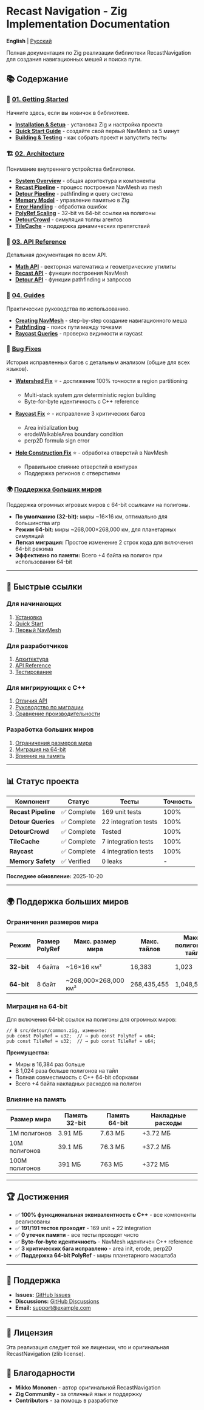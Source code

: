 # Recast Navigation - Zig Implementation Documentation

**English** | [Русский](../ru/README.md)

Полная документация по Zig реализации библиотеки RecastNavigation для создания навигационных мешей и поиска пути.

## 📚 Содержание

### 🚀 [01. Getting Started](01-getting-started/)
Начните здесь, если вы новичок в библиотеке.

- **[Installation & Setup](01-getting-started/installation.md)** - установка Zig и настройка проекта
- **[Quick Start Guide](01-getting-started/quick-start.md)** - создайте свой первый NavMesh за 5 минут
- **[Building & Testing](01-getting-started/building.md)** - как собрать проект и запустить тесты

### 🏗️ [02. Architecture](02-architecture/)
Понимание внутреннего устройства библиотеки.

- **[System Overview](02-architecture/overview.md)** - общая архитектура и компоненты
- **[Recast Pipeline](02-architecture/recast-pipeline.md)** - процесс построения NavMesh из mesh
- **[Detour Pipeline](02-architecture/detour-pipeline.md)** - pathfinding и query система
- **[Memory Model](02-architecture/memory-model.md)** - управление памятью в Zig
- **[Error Handling](02-architecture/error-handling.md)** - обработка ошибок
- **[PolyRef Scaling](02-architecture/polyref-scaling.md)** - 32-bit vs 64-bit ссылки на полигоны
- **[DetourCrowd](02-architecture/detour-crowd.md)** - симуляция толпы агентов
- **[TileCache](02-architecture/tilecache.md)** - поддержка динамических препятствий

### 📖 [03. API Reference](03-api-reference/)
Детальная документация по всем API.

- **[Math API](03-api-reference/math-api.md)** - векторная математика и геометрические утилиты
- **[Recast API](03-api-reference/recast-api.md)** - функции построения NavMesh
- **[Detour API](03-api-reference/detour-api.md)** - функции pathfinding и запросов

### 📝 [04. Guides](04-guides/)
Практические руководства по использованию.

- **[Creating NavMesh](04-guides/creating-navmesh.md)** - step-by-step создание навигационного меша
- **[Pathfinding](04-guides/pathfinding.md)** - поиск пути между точками
- **[Raycast Queries](04-guides/raycast.md)** - проверка видимости и raycast

### 🐛 [Bug Fixes](../bug-fixes/)
История исправленных багов с детальным анализом (общие для всех языков).

- **[Watershed Fix](../bug-fixes/watershed-100-percent-fix/INDEX.md)** ⭐ - достижение 100% точности в region partitioning
  - Multi-stack system для deterministic region building
  - Byte-for-byte идентичность с C++ reference

- **[Raycast Fix](../bug-fixes/raycast-fix/INDEX.md)** ⭐ - исправление 3 критических багов
  - Area initialization bug
  - erodeWalkableArea boundary condition
  - perp2D formula sign error

- **[Hole Construction Fix](../bug-fixes/hole-construction-fix/INDEX.md)** ⭐ - обработка отверстий в NavMesh
  - Правильное слияние отверстий в контурах
  - Поддержка регионов с отверстиями

### 🌍 [Поддержка больших миров](#поддержка-больших-миров)
Поддержка огромных игровых миров с 64-bit ссылками на полигоны.

- **По умолчанию (32-bit):** миры ~16×16 км, оптимально для большинства игр
- **Режим 64-bit:** миры ~268,000×268,000 км, для планетарных симуляций
- **Легкая миграция:** Простое изменение 2 строк кода для включения 64-bit режима
- **Эффективно по памяти:** Всего +4 байта на полигон при использовании 64-bit

---

## 🎯 Быстрые ссылки

### Для начинающих
1. [Установка](01-getting-started/installation.md)
2. [Quick Start](01-getting-started/quick-start.md)
3. [Первый NavMesh](04-guides/creating-navmesh.md)

### Для разработчиков
1. [Архитектура](02-architecture/overview.md)
2. [API Reference](03-api-reference/)
3. [Тестирование](../../TEST_COVERAGE_ANALYSIS.md)

### Для мигрирующих с C++
1. [Отличия API](09-migration/api-differences.md)
2. [Руководство по миграции](09-migration/from-cpp.md)
3. [Сравнение производительности](07-debugging/comparison-cpp.md)

### Разработка больших миров
1. [Ограничения размеров мира](#ограничения-размеров-мира)
2. [Миграция на 64-bit](#миграция-на-64-bit)
3. [Влияние на память](#влияние-на-память)

---

## 📊 Статус проекта

| Компонент | Статус | Тесты | Точность |
|-----------|--------|-------|----------|
| **Recast Pipeline** | ✅ Complete | 169 unit tests | 100% |
| **Detour Queries** | ✅ Complete | 22 integration tests | 100% |
| **DetourCrowd** | ✅ Complete | Tested | 100% |
| **TileCache** | ✅ Complete | 7 integration tests | 100% |
| **Raycast** | ✅ Complete | 4 integration tests | 100% |
| **Memory Safety** | ✅ Verified | 0 leaks | - |

**Последнее обновление:** 2025-10-20

---

## 🌍 Поддержка больших миров

### Ограничения размеров мира

| Режим | Размер PolyRef | Макс. размер мира | Макс. тайлов | Макс. полигонов/тайл | Применение |
|-------|---------------|-------------------|-------------|---------------------|------------|
| **32-bit** | 4 байта | ~16×16 км² | 16,383 | 1,023 | Инди-игры, мобильные |
| **64-bit** | 8 байт | ~268,000×268,000 км² | 268,435,455 | 1,048,575 | MMORPG, планетарные |

### Миграция на 64-bit

Для включения 64-bit ссылок на полигоны для огромных миров:

```zig
// В src/detour/common.zig, измените:
pub const PolyRef = u32;  // → pub const PolyRef = u64;
pub const TileRef = u32;  // → pub const TileRef = u64;
```

**Преимущества:**
- Миры в 16,384 раз больше
- В 1,024 раза больше полигонов на тайл
- Полная совместимость с C++ 64-bit сборками
- Всего +4 байта накладных расходов на полигон

### Влияние на память

| Размер мира | Память 32-bit | Память 64-bit | Накладные расходы |
|-------------|---------------|---------------|-------------------|
| 1M полигонов | 3.91 МБ | 7.63 МБ | +3.72 МБ |
| 10M полигонов | 39.1 МБ | 76.3 МБ | +37.2 МБ |
| 100M полигонов | 391 МБ | 763 МБ | +372 МБ |

---

## 🏆 Достижения

- ✅ **100% функциональная эквивалентность с C++** - все компоненты реализованы
- ✅ **191/191 тестов проходят** - 169 unit + 22 integration
- ✅ **0 утечек памяти** - все тесты проходят чисто
- ✅ **Byte-for-byte идентичность** - NavMesh идентичен C++ reference
- ✅ **3 критических бага исправлено** - area init, erode, perp2D
- ✅ **Поддержка 64-bit PolyRef** - миры планетарного масштаба

---

## 💬 Поддержка

- **Issues:** [GitHub Issues](https://github.com/your-repo/zig-recast/issues)
- **Discussions:** [GitHub Discussions](https://github.com/your-repo/zig-recast/discussions)
- **Email:** support@example.com

---

## 📜 Лицензия

Эта реализация следует той же лицензии, что и оригинальная RecastNavigation (zlib license).

## 🙏 Благодарности

- **Mikko Mononen** - автор оригинальной RecastNavigation
- **Zig Community** - за отличный язык и поддержку
- **Contributors** - за помощь в разработке
